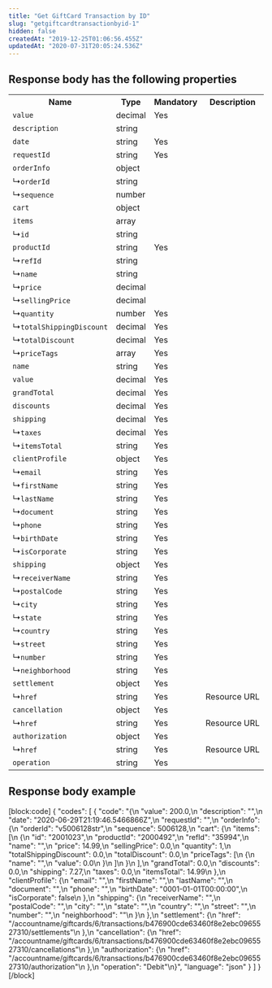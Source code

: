 ```yaml
---
title: "Get GiftCard Transaction by ID"
slug: "getgiftcardtransactionbyid-1"
hidden: false
createdAt: "2019-12-25T01:06:56.455Z"
updatedAt: "2020-07-31T20:05:24.536Z"
---
```

## Response body has the following properties

<table>
    <tr>
        <th>Name</th>
        <th>Type</th>
        <th>Mandatory</th>
        <th>Description</th>
    </tr>
    <tr>
        <td><code>value</code></td>
        <td>decimal</td>
        <td>Yes</td>
        <td></td>
    </tr>
    <tr>
        <td><code>description</code></td>
        <td>string</td>
        <td></td>
        <td></td>
    </tr>
    <tr>
        <td><code>date</code></td>
        <td>string</td>
        <td>Yes</td>
        <td></td>
    </tr>
    <tr>
        <td><code>requestId</code></td>
        <td>string</td>
        <td>Yes</td>
        <td></td>
    </tr>
    <tr>
        <td><code>orderInfo</code></td>
        <td>object</td>
        <td></td>
        <td></td>
    </tr>
    <tr>
        <td>&#x21B3;<code>orderId</code></td>
        <td>string</td>
        <td></td>
        <td></td>
    </tr>
    <tr>
        <td>&#x21B3;<code>sequence</code></td>
        <td>number</td>
        <td></td>
        <td></td>
    </tr>
    <tr>
        <td><code>cart</code></td>
        <td>object</td>
        <td></td>
        <td></td>
    </tr>
    <tr>
        <td><code>items</code></td>
        <td>array</td>
        <td></td>
        <td></td>
    </tr>
    <tr>
        <td>&#x21B3;<code>id</code></td>
        <td>string</td>
        <td></td>
        <td></td>
    </tr>
    <tr>
        <td><code>productId</code></td>
        <td>string</td>
        <td>Yes</td>
        <td></td>
    </tr>
    <tr>
        <td>&#x21B3;<code>refId</code></td>
        <td>string</td>
        <td></td>
        <td></td>
    </tr>
    <tr>
        <td>&#x21B3;<code>name</code></td>
        <td>string</td>
        <td></td>
        <td></td>
    </tr>
    <tr>
        <td>&#x21B3;<code>price</code></td>
        <td>decimal</td>
        <td></td>
        <td></td>
    </tr>
    <tr>
        <td>&#x21B3;<code>sellingPrice</code></td>
        <td>decimal</td>
        <td></td>
        <td></td>
    </tr>
    <tr>
        <td>&#x21B3;<code>quantity</code></td>
        <td>number</td>
        <td>Yes</td>
        <td></td>
    </tr>
    <tr>
        <td>&#x21B3;<code>totalShippingDiscount</code></td>
        <td>decimal</td>
        <td>Yes</td>
        <td></td>
    </tr>
    <tr>
        <td>&#x21B3;<code>totalDiscount</code></td>
        <td>decimal</td>
        <td>Yes</td>
        <td></td>
    </tr>
    <tr>
        <td>&#x21B3;<code>priceTags</code></td>
        <td>array</td>
        <td>Yes</td>
        <td></td>
    </tr>
    <tr>
        <td><code>name</code></td>
        <td>string</td>
        <td>Yes</td>
        <td></td>
    </tr>
    <tr>
        <td><code>value</code></td>
        <td>decimal</td>
        <td>Yes</td>
        <td></td>
    </tr>
    <tr>
        <td><code>grandTotal</code></td>
        <td>decimal</td>
        <td>Yes</td>
        <td></td>
    </tr>
    <tr>
        <td><code>discounts</code></td>
        <td>decimal</td>
        <td>Yes</td>
        <td></td>
    </tr>
    <tr>
        <td><code>shipping</code></td>
        <td>decimal</td>
        <td>Yes</td>
        <td></td>
    </tr>
    <tr>
        <td>&#x21B3;<code>taxes</code></td>
        <td>decimal</td>
        <td>Yes</td>
        <td></td>
    </tr>
    <tr>
        <td>&#x21B3;<code>itemsTotal</code></td>
        <td>string</td>
        <td>Yes</td>
        <td></td>
    </tr>
    <tr>
        <td><code>clientProfile</code></td>
        <td>object</td>
        <td>Yes</td>
        <td></td>
    </tr>
    <tr>
        <td>&#x21B3;<code>email</code></td>
        <td>string</td>
        <td>Yes</td>
        <td></td>
    </tr>
    <tr>
        <td>&#x21B3;<code>firstName</code></td>
        <td>string</td>
        <td>Yes</td>
        <td></td>
    </tr>
    <tr>
        <td>&#x21B3;<code>lastName</code></td>
        <td>string</td>
        <td>Yes</td>
        <td></td>
    </tr>
    <tr>
        <td>&#x21B3;<code>document</code></td>
        <td>string</td>
        <td>Yes</td>
        <td></td>
    </tr>
    <tr>
        <td>&#x21B3;<code>phone</code></td>
        <td>string</td>
        <td>Yes</td>
        <td></td>
    </tr>
    <tr>
        <td>&#x21B3;<code>birthDate</code></td>
        <td>string</td>
        <td>Yes</td>
        <td></td>
    </tr>
    <tr>
        <td>&#x21B3;<code>isCorporate</code></td>
        <td>string</td>
        <td>Yes</td>
        <td></td>
    </tr>
    <tr>
        <td><code>shipping</code></td>
        <td>object</td>
        <td>Yes</td>
        <td></td>
    </tr>
    <tr>
        <td>&#x21B3;<code>receiverName</code></td>
        <td>string</td>
        <td>Yes</td>
        <td></td>
    </tr>
    <tr>
        <td>&#x21B3;<code>postalCode</code></td>
        <td>string</td>
        <td>Yes</td>
        <td></td>
    </tr>
    <tr>
        <td>&#x21B3;<code>city</code></td>
        <td>string</td>
        <td>Yes</td>
        <td></td>
    </tr>
    <tr>
        <td>&#x21B3;<code>state</code></td>
        <td>string</td>
        <td>Yes</td>
        <td></td>
    </tr>
    <tr>
        <td>&#x21B3;<code>country</code></td>
        <td>string</td>
        <td>Yes</td>
        <td></td>
    </tr>
    <tr>
        <td>&#x21B3;<code>street</code></td>
        <td>string</td>
        <td>Yes</td>
        <td></td>
    </tr>
    <tr>
        <td>&#x21B3;<code>number</code></td>
        <td>string</td>
        <td>Yes</td>
        <td></td>
    </tr>
    <tr>
        <td>&#x21B3;<code>neighborhood</code></td>
        <td>string</td>
        <td>Yes</td>
        <td></td>
    </tr>
    <tr>
        <td><code>settlement</code></td>
        <td>object</td>
        <td>Yes</td>
        <td></td>
    </tr>
    <tr>
        <td>&#x21B3;<code>href</code></td>
        <td>string</td>
        <td>Yes</td>
        <td>Resource URL</td>
    </tr>
    <tr>
        <td><code>cancellation</code></td>
        <td>object</td>
        <td>Yes</td>
        <td></td>
    </tr>
    <tr>
        <td>&#x21B3;<code>href</code></td>
        <td>string</td>
        <td>Yes</td>
        <td>Resource URL</td>
    </tr>
    <tr>
        <td><code>authorization</code></td>
        <td>object</td>
        <td>Yes</td>
        <td></td>
    </tr>
    <tr>
        <td>&#x21B3;<code>href</code></td>
        <td>string</td>
        <td>Yes</td>
        <td>Resource URL</td>
    </tr>
    <tr>
        <td><code>operation</code></td>
        <td>string</td>
        <td>Yes</td>
        <td></td>
    </tr>
</table>

## Response body example

[block:code]
{
  "codes": [
    {
      "code": "{\n    \"value\": 200.0,\n    \"description\": \"\",\n    \"date\": \"2020-06-29T21:19:46.5466866Z\",\n    \"requestId\": \"\",\n    \"orderInfo\": {\n        \"orderId\": \"v5006128str\",\n        \"sequence\": 5006128,\n        \"cart\": {\n            \"items\": [\n                {\n                    \"id\": \"2001023\",\n                    \"productId\": \"2000492\",\n                    \"refId\": \"35994\",\n                    \"name\": \"\",\n                    \"price\": 14.99,\n                    \"sellingPrice\": 0.0,\n                    \"quantity\": 1,\n                    \"totalShippingDiscount\": 0.0,\n                    \"totalDiscount\": 0.0,\n                    \"priceTags\": [\n                        {\n                            \"name\": \"\",\n                            \"value\": 0.0\n                        }\n                    ]\n                }\n            ],\n            \"grandTotal\": 0.0,\n            \"discounts\": 0.0,\n            \"shipping\": 7.27,\n            \"taxes\": 0.0,\n            \"itemsTotal\": 14.99\n        },\n        \"clientProfile\": {\n            \"email\": \"\",\n            \"firstName\": \"\",\n            \"lastName\": \"\",\n            \"document\": \"\",\n            \"phone\": \"\",\n            \"birthDate\": \"0001-01-01T00:00:00\",\n            \"isCorporate\": false\n        },\n        \"shipping\": {\n            \"receiverName\": \"\",\n            \"postalCode\": \"\",\n            \"city\": \"\",\n            \"state\": \"\",\n            \"country\": \"\",\n            \"street\": \"\",\n            \"number\": \"\",\n            \"neighborhood\": \"\"\n        }\n    },\n    \"settlement\": {\n        \"href\": \"/accountname/giftcards/6/transactions/b476900cde63460f8e2ebc0965527310/settlements\"\n    },\n    \"cancellation\": {\n        \"href\": \"/accountname/giftcards/6/transactions/b476900cde63460f8e2ebc0965527310/cancellations\"\n    },\n    \"authorization\": {\n        \"href\":  \"/accountname/giftcards/6/transactions/b476900cde63460f8e2ebc0965527310/authorization\"\n    },\n    \"operation\": \"Debit\"\n}",
      "language": "json"
    }
  ]
}
[/block]
